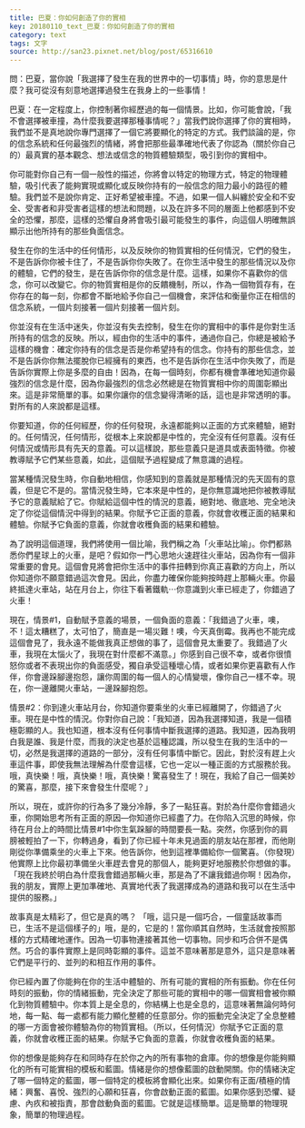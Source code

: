 ```yaml
---
title: 巴夏：你如何創造了你的實相
key: 20180110_text_巴夏：你如何創造了你的實相
category: text
tags: 文字
source: http://san23.pixnet.net/blog/post/65316610
---
```


問：巴夏，當你說「我選擇了發生在我的世界中的一切事情」時，你的意思是什麼？我可從沒有刻意地選擇過發生在我身上的一些事情！

巴夏：在一定程度上，你控制著你經歷過的每一個情景。比如，你可能會說，「我不會選擇被車撞，為什麼我要選擇那種事情呢？」當我們說你選擇了你的實相時，我們並不是真地說你專門選擇了一個它將要顯化的特定的方式。我們談論的是，你的信念系統和任何最強烈的情緒，將會把那些最準確地代表了你認為（關於你自己的）最真實的基本觀念、想法或信念的物質體驗類型，吸引到你的實相中。

你可能對你自己有一個一般性的描述，你將會以特定的物理方式，特定的物理體驗，吸引代表了能夠實現或顯化或反映你持有的一般信念的阻力最小的路徑的體驗。我們並不是說你肯定、正好希望被車撞。不過，如果一個人糾纏於安全和不安全、受害者和非受害者這樣的想法和問題，以及在許多不同的層面上他都感到不安全的恐懼，那麼，這樣的恐懼自身將會吸引最可能發生的事件，向這個人明確無誤顯示出他所持有的那些負面信念。

發生在你的生活中的任何情形，以及反映你的物質實相的任何情況，它們的發生，不是告訴你你被卡住了，不是告訴你你失敗了。在你生活中發生的那些情況以及你的體驗，它們的發生，是在告訴你你的信念是什麼。這樣，如果你不喜歡你的信念，你可以改變它。你的物質實相是你的反饋機制，所以，作為一個物質存有，在你存在的每一刻，你都會不斷地給予你自己一個機會，來評估和衡量你正在相信的信念系統，一個片刻接著一個片刻接著一個片刻。

你並沒有在生活中迷失，你並沒有失去控制，發生在你的實相中的事件是你對生活所持有的信念的反映。所以，經由你的生活中的事件，通過你自己，你總是被給予這樣的機會：確定你持有的信念是否是你希望持有的信念。你持有的那些信念，並不是告訴你你無法擺脫你已經擁有的東西，也不是告訴你在生活中你失敗了，而是告訴你實際上你是多麼的自由！因為，在每一個時刻，你都有機會準確地知道你最強烈的信念是什麼，因為你最強烈的信念必然總是在物質實相中你的周圍彰顯出來。這是非常簡單的事。如果你讓你的信念變得清晰的話，這也是非常透明的事。對所有的人來說都是這樣。

你要知道，你的任何經歷，你的任何發現，永遠都能夠以正面的方式來體驗，絕對的。任何情況，任何情形，從根本上來說都是中性的，完全沒有任何意義。沒有任何情況或情形具有先天的意義。可以這樣說，那些意義只是道具或表面特徵。你被教導賦予它們某些意義，如此，這個賦予過程變成了無意識的過程。

當某種情況發生時，你自動地相信，你感知到的意義就是那種情況的先天固有的意義，但是它不是的。當情況發生時，它本來是中性的，是你無意識地把你被教導賦予它的意義賦給了它。你賦給這個中性的情況的意義，絕對地、徹底地、完全地決定了你從這個情況中得到的結果。你賦予它正面的意義，你就會收穫正面的結果和體驗。你賦予它負面的意義，你就會收穫負面的結果和體驗。

為了說明這個道理，我們將使用一個比喻，我們稱之為「火車站比喻」。你們都熟悉你們星球上的火車，是吧？假如你一門心思地火速趕往火車站，因為你有一個非常重要的會見。這個會見將會把你生活中的事件扭轉到你真正喜歡的方向上，所以你知道你不願意錯過這次會見。因此，你盡力確保你能夠按時趕上那輛火車。你最終抵達火車站，站在月台上，你往下看著鐵軌⋯你意識到火車已經走了，你錯過了火車！

現在，情景#1，自動賦予意義的場景，一個負面的意義：「我錯過了火車，噢，不！這太糟糕了，太可怕了，簡直是一場災難！噢，今天真倒霉。我再也不能完成這個會見了，我永遠不能做我真正想做的事了，這個會見太重要了。我錯過了火車，我現在太惱火了，我現在對什麼都不滿意。」你感到自己很不幸，或者你很憤怒你或者不表現出你的負面感受，獨自承受這種壞心情，或者如果你更喜歡有人作伴，你會邊跺腳邊抱怨，讓你周圍的每一個人的心情變壞，像你自己一樣不幸。現在，你一邊離開火車站，一邊跺腳抱怨。

情景#2：你到達火車站月台，你知道你要乘坐的火車已經離開了，你錯過了火車。現在是中性的情況。你對你自己說：「我知道，因為我選擇知道，我是一個積極彰顯的人。我也知道，根本沒有任何事情中斷我選擇的道路。我知道，因為我明白我是誰、我是什麼，而我的決定也基於這種認識，所以發生在我的生活中的一切，必然是我選擇的道路的一部分，沒有任何事情中斷它。因此，對於沒有趕上火車這件事，即使我無法理解為什麼會這樣，它也一定以一種正面的方式服務於我。哦，真快樂！哦，真快樂！哦，真快樂！驚喜發生了！現在，我給了自己一個美妙的驚喜，那麼，接下來會發生什麼呢？」

所以，現在，或許你的行為多了幾分冷靜，多了一點狂喜。對於為什麼你會錯過火車，你開始思考所有正面的原因—你知道你已經盡了力。在你陷入沉思的時候，你待在月台上的時間比情景#1中你生氣跺腳的時間要長一點。突然，你感到你的肩膀被輕拍了一下，你轉過身，看到了你已經十年未見過面的朋友站在那裡，而他剛剛從你準備乘坐的火車上下來。他告訴你，他到這裡準備給你一個驚喜。（你發現）他實際上比你最初準備坐火車趕去會見的那個人，能夠更好地服務於你想做的事。「現在我終於明白為什麼我會錯過那輛火車，那是為了不讓我錯過你啊！因為你，我的朋友，實際上更加準確地、真實地代表了我選擇成為的道路和我可以在生活中提供的服務。」

故事真是太精彩了，但它是真的嗎？ 「哦，這只是一個巧合，一個童話故事而已，生活不是這個樣子的」哦，是的，它是的！當你順其自然時，生活就會按照那樣的方式精確地運作。因為一切事物連接著其他一切事物。同步和巧合併不是偶然。巧合的事件實際上是同時彰顯的事件。這並不意味著那是意外，這只是意味著它們是平行的、並列的和相互作用的事件。

你已經內置了你能夠在你的生活中體驗的、所有可能的實相的所有振動。你在任何時刻的振動，你的情緒振動，完全決定了那些可能的實相中的哪一個實相會被你顯化到物質體驗中。你本質上是全息的，你結構上也是全息的，這意味著無論何時何地，每一點、每一處都有能力顯化整體的任意部分。你的振動完全決定了全息整體的哪一方面會被你體驗為你的物質實相。（所以，任何情況）你賦予它正面的意義，你就會收穫正面的結果。你賦予它負面的意義，你就會收穫負面的結果。

你的想像是能夠存在和同時存在於你之內的所有事物的倉庫。你的想像是你能夠顯化的所有可能實相的模板和藍圖。情緒是你的想像藍圖的啟動開關。你的情緒決定了哪一個特定的藍圖，哪一個特定的模板將會顯化出來。如果你有正面/積極的情緒：興奮、喜悅、強烈的心願和狂喜，你會啟動正面的藍圖。如果你感到恐懼、疑慮、內疚和被指責，那會啟動負面的藍圖。它就是這樣簡單。這是簡單的物理現象，簡單的物理過程。
